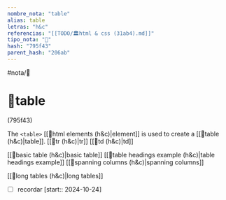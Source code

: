 ```yaml
---
nombre_nota: "table"
alias: table
letras: "h&c"
referencias: "[[TODO/🏛️html & css (31ab4).md]]"
tipo_nota: "📑"
hash: "795f43"
parent_hash: "206ab"
---
```


#nota/📑

# 📑table
<div class="hash">(795f43)</div>

The `<table>` [[📑html elements (h&c)|element]] is used to create a [[📑table (h&c)|table]]. 
[[📑tr (h&c)|tr]]
[[📑td (h&c)|td]]

[[📑basic table (h&c)|basic table]]
[[📑table headings example (h&c)|table headings example]]
[[📑spanning columns (h&c)|spanning columns]]

[[📑long tables (h&c)|long tables]]



- [ ] recordar  [start:: 2024-10-24]
